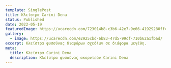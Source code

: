 ```yaml
---
template: SinglePost
title: Κλείστρα Carini Dena
status: Published
date: 2022-05-19
featuredImage: https://ucarecdn.com/723014b8-c3b6-42e7-9e66-41929280ffc4/
gallery:
  - image: https://ucarecdn.com/e2925cbd-6b83-47d5-99cf-710b62a1fbad/
excerpt: Κλείστρα φυσούνας διαφόρων σχεδίων σε διάφορα μεγέθη.
meta:
  title: Κλείστρα Carini Dena
  description: Κλείστρα φυσούνας ακορντεόν Carini Dena
---
```

